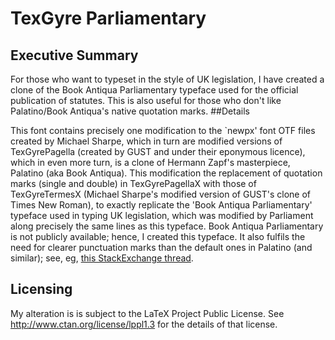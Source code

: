 # TexGyre Parliamentary


## Executive Summary
For those who want to typeset in the style of UK legislation, I have created a clone of the Book Antiqua Parliamentary typeface used for the official publication of statutes.  This is also useful for those who don't like Palatino/Book Antiqua's native quotation marks.
##Details

This font contains precisely one modification to the `newpx' font OTF files created by Michael Sharpe, which in turn are modified versions of TexGyrePagella (created by GUST and under their eponymous licence), which in even more turn, is a clone of Hermann Zapf's masterpiece, Palatino (aka Book Antiqua).  This modification  the replacement of quotation marks (single and double) in TexGyrePagellaX with those of TexGyreTermesX (Michael Sharpe's modified version of GUST's clone of Times New Roman), to  exactly replicate the 'Book Antiqua Parliamentary' typeface used in typing UK legislation, which was modified by Parliament along precisely the same lines as this typeface.  Book Antiqua Parliamentary is not publicly available; hence, I created this typeface.  It also fulfils the need for clearer punctuation marks than the default ones in Palatino (and similar); see, eg, [this StackExchange thread](https://tex.stackexchange.com/questions/359899/can-one-change-the-font-used-by-csquotes).
## Licensing

My alteration is is subject to the LaTeX Project Public License. See http://www.ctan.org/license/lppl1.3
for the details of that license.  
